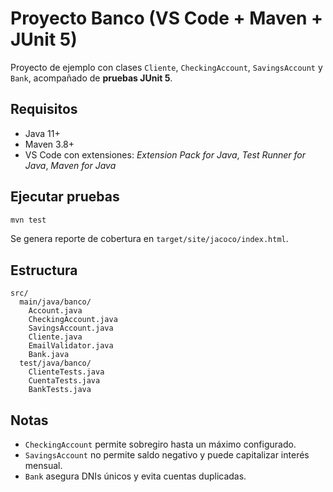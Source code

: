 # Proyecto Banco (VS Code + Maven + JUnit 5)

Proyecto de ejemplo con clases `Cliente`, `CheckingAccount`, `SavingsAccount` y `Bank`, acompañado de **pruebas JUnit 5**.

## Requisitos
- Java 11+
- Maven 3.8+
- VS Code con extensiones: *Extension Pack for Java*, *Test Runner for Java*, *Maven for Java*

## Ejecutar pruebas
```bash
mvn test
```
Se genera reporte de cobertura en `target/site/jacoco/index.html`.

## Estructura
```
src/
  main/java/banco/
    Account.java
    CheckingAccount.java
    SavingsAccount.java
    Cliente.java
    EmailValidator.java
    Bank.java
  test/java/banco/
    ClienteTests.java
    CuentaTests.java
    BankTests.java
```

## Notas
- `CheckingAccount` permite sobregiro hasta un máximo configurado.
- `SavingsAccount` no permite saldo negativo y puede capitalizar interés mensual.
- `Bank` asegura DNIs únicos y evita cuentas duplicadas.
```
